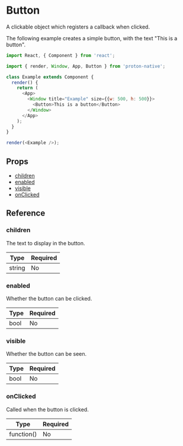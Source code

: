 # Button

A clickable object which registers a callback when clicked.

The following example creates a simple button, with the text "This is a button".

```javascript
import React, { Component } from 'react';

import { render, Window, App, Button } from 'proton-native';

class Example extends Component {
  render() {
    return (
      <App>
        <Window title="Example" size={{w: 500, h: 500}}>
          <Button>This is a button</Button>
        </Window>
      </App>
    );
  }
}

render(<Example />);
```

## Props

- [children](#children)
- [enabled](#enabled)
- [visible](#visible)
- [onClicked](#onClicked)

## Reference

### children

The text to display in the button.

| **Type** | **Required** |
| --- | --- |
| string | No |

### enabled

Whether the button can be clicked.

| **Type** | **Required** |
| --- | --- |
| bool | No |

### visible

Whether the button can be seen.

| **Type** | **Required** |
| --- | --- |
| bool | No |

### onClicked

Called when the button is clicked.

| **Type** | **Required** |
| --- | --- |
| function() | No |
